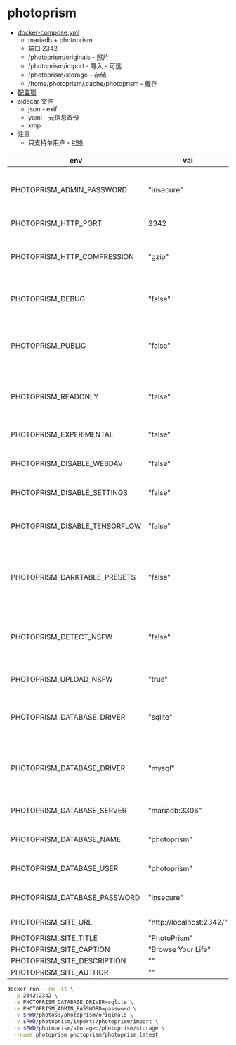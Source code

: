 # photoprism

- [docker-compose.yml](https://dl.photoprism.org/docker/docker-compose.yml)
  - mariadb + photoprism
  - 端口 2342
  - /photoprism/originals - 照片
  - /photoprism/import - 导入 - 可选
  - /photoprism/storage - 存储
  - /home/photoprism/.cache/photoprism - 缓存
- [配置项](https://docs.photoprism.org/getting-started/config-options/)
- sidecar 文件
  - json - exif
  - yaml - 元信息备份
  - xmp
- 注意
  - 只支持单用户 - [#98](https://github.com/photoprism/photoprism/issues/98)

| env                           | val                      | desc                                                               |
| ----------------------------- | ------------------------ | ------------------------------------------------------------------ |
| PHOTOPRISM_ADMIN_PASSWORD     | "insecure"               | PLEASE CHANGE , Your initial admin password (min 4 characters)     |
| PHOTOPRISM_HTTP_PORT          | 2342                     | Built-in Web server port                                           |
| PHOTOPRISM_HTTP_COMPRESSION   | "gzip"                   | Improves transfer speed and bandwidth utilization (none or gzip)   |
| PHOTOPRISM_DEBUG              | "false"                  | Run in debug mode (shows additional log messages)                  |
| PHOTOPRISM_PUBLIC             | "false"                  | No authentication required (disables password protection)          |
| PHOTOPRISM_READONLY           | "false"                  | Don't modify originals directory (reduced functionality)           |
| PHOTOPRISM_EXPERIMENTAL       | "false"                  | Enables experimental features                                      |
| PHOTOPRISM_DISABLE_WEBDAV     | "false"                  | Disables built-in WebDAV server                                    |
| PHOTOPRISM_DISABLE_SETTINGS   | "false"                  | Disables Settings in Web UI                                        |
| PHOTOPRISM_DISABLE_TENSORFLOW | "false"                  | Disables using TensorFlow for image classification                 |
| PHOTOPRISM_DARKTABLE_PRESETS  | "false"                  | Enables Darktable presets and disables concurrent RAW conversion   |
| PHOTOPRISM_DETECT_NSFW        | "false"                  | Flag photos as private that MAY be offensive (requires TensorFlow) |
| PHOTOPRISM_UPLOAD_NSFW        | "true"                   | Allow uploads that MAY be offensive                                |
| PHOTOPRISM_DATABASE_DRIVER    | "sqlite"                 | SQLite is an embedded database that doesn't require a server       |
| PHOTOPRISM_DATABASE_DRIVER    | "mysql"                  | Use MariaDB (or MySQL) instead of SQLite for improved performance  |
| PHOTOPRISM_DATABASE_SERVER    | "mariadb:3306"           | , MariaDB database server (hostname:port)                          |
| PHOTOPRISM_DATABASE_NAME      | "photoprism"             | MariaDB database schema name                                       |
| PHOTOPRISM_DATABASE_USER      | "photoprism"             | MariaDB database user name                                         |
| PHOTOPRISM_DATABASE_PASSWORD  | "insecure"               | MariaDB database user password                                     |
| PHOTOPRISM_SITE_URL           | "http://localhost:2342/" | Public PhotoPrism URL                                              |
| PHOTOPRISM_SITE_TITLE         | "PhotoPrism"             |
| PHOTOPRISM_SITE_CAPTION       | "Browse Your Life"       |
| PHOTOPRISM_SITE_DESCRIPTION   | ""                       |
| PHOTOPRISM_SITE_AUTHOR        | ""                       |

```bash
docker run --rm -it \
  -p 2342:2342 \
  -e PHOTOPRISM_DATABASE_DRIVER=sqlite \
  -e PHOTOPRISM_ADMIN_PASSWORD=password \
  -v $PWD/photos:/photoprism/originals \
  -v $PWD/photoprism/import:/photoprism/import \
  -v $PWD/photoprism/storage:/photoprism/storage \
  --name photoprism photoprism/photoprism:latest
```

